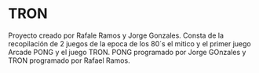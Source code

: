 # TRON
 Proyecto creado por Rafale Ramos y Jorge Gonzales. Consta de la recopilación de 2 juegos de la epoca de los 80´s el mitico y el primer juego Arcade PONG y el juego TRON. PONG programado por Jorge GOnzales y TRON programado por Rafael Ramos.
